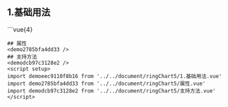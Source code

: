 ## 1.基础用法
<demoeec9110f8b16 />
```vue{4}
<template>
    <ring-chart-5 ref="chartRef" v-bind="chartOption"></ring-chart-5>
</template>

<script setup>
import { ref, onMounted } from 'vue';

const chartRef = ref();

const seriesData = [
    { value: 1048, name: '正常' },
    { value: 735, name: '故障' },
    { value: 580, name: '告警' },
    { value: 484, name: '离线' },
    { value: 123, name: '危险' }
];
// 组合配置项
const chartOption = {
    seriesData
};

onMounted(() => chartRef.value.renderChart());
</script>
<style lang="scss" scoped>
.zrx-chart {
    height: 664px;
    background-color: rgb(3, 43, 68);
}
</style>
```
## 属性
<demo2785bfa4dd33 />
## 支持方法
<demodcb97c3128e2 />
<script setup>
import demoeec9110f8b16 from '../../document/ringChart5/1.基础用法.vue'
import demo2785bfa4dd33 from '../../document/ringChart5/属性.vue'
import demodcb97c3128e2 from '../../document/ringChart5/支持方法.vue'
</script>